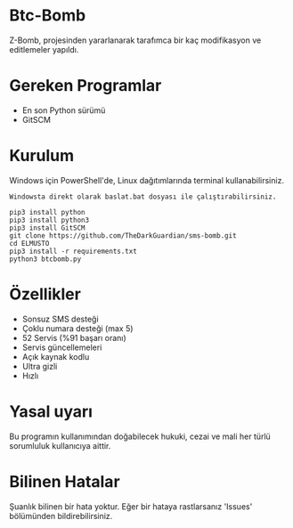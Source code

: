 
# Btc-Bomb
Z-Bomb, projesinden yararlanarak tarafımca bir kaç modifikasyon ve editlemeler yapıldı.
# Gereken Programlar
- En son Python sürümü
- GitSCM
# Kurulum
Windows için PowerShell'de, Linux dağıtımlarında terminal kullanabilirsiniz.
```
Windowsta direkt olarak baslat.bat dosyası ile çalıştırabilirsiniz.
```

```
pip3 install python
pip3 install python3
pip3 install GitSCM
git clone https://github.com/TheDarkGuardian/sms-bomb.git
cd ELMUSTO
pip3 install -r requirements.txt
python3 btcbomb.py
```
# Özellikler
- Sonsuz SMS desteği
- Çoklu numara desteği (max 5)
- 52 Servis (%91 başarı oranı)
- Servis güncellemeleri
- Açık kaynak kodlu
- Ultra gizli
- Hızlı
# Yasal uyarı
Bu programın kullanımından doğabilecek hukuki, cezai ve mali her türlü sorumluluk kullanıcıya aittir.
# Bilinen Hatalar
Şuanlık bilinen bir hata yoktur. Eğer bir hataya rastlarsanız 'Issues' bölümünden bildirebilirsiniz.


